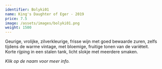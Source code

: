 ```yaml
---
identifier: Bolyki01
name: King's Daughter of Eger - 2019
price: 7.5
image: /assets/images/bolyki01.png
weight: 1500
---
```

Geurige, vrolijke, zilverkleurige, frisse wijn met goed bewaarde zuren, zelfs tijdens de
warme vintage, met bloemige, fruitige tonen van de variëteit. Korte rijping in een stalen
tank, licht slokje met meerdere smaken.  

*Klik op de naam voor meer info.* 
